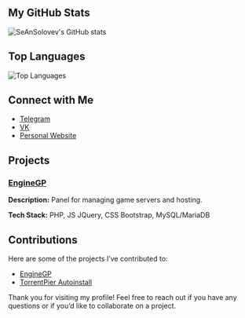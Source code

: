 ## My GitHub Stats

![SeAnSolovev's GitHub stats](https://github-readme-stats.vercel.app/api?username=SeAnSolovev&show_icons=true&theme=radical)

## Top Languages

![Top Languages](https://github-readme-stats.vercel.app/api/top-langs/?username=SeAnSolovev&layout=compact&theme=radical)

## Connect with Me

- [Telegram](https://t.me/serge_solovev)
- [VK](https://twitter.com/your-twitter-handle)
- [Personal Website](https://seansolovev.ru)

## Projects

### [EngineGP](https://github.com/EngineGPDev/EngineGP)
**Description:** Panel for managing game servers and hosting.

**Tech Stack:** PHP, JS JQuery, CSS Bootstrap, MySQL/MariaDB

## Contributions

Here are some of the projects I’ve contributed to:
- [EngineGP](https://github.com/EngineGPDev/EngineGP)
- [TorrentPier Autoinstall](https://github.com/torrentpier/autoinstall)

Thank you for visiting my profile! Feel free to reach out if you have any questions or if you’d like to collaborate on a project.
